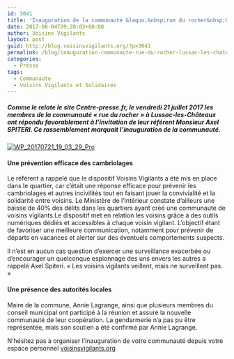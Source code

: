 ```yaml
---
id: 3041
title: 'Inauguration de la communauté &laquo;&nbsp;rue du rocher&nbsp;&raquo; à  Lussac les chateaux 86320'
date: 2017-08-04T09:28:03+00:00
author: Voisins Vigilants
layout: post
guid: http://blog.voisinsvigilants.org/?p=3041
permalink: /blog/inauguration-communaute-rue-du-rocher-lussac-les-chateaux-86320/
categories:
  - Presse  
tags:
  - Communaute
  - Voisins Vigilants et Solidaires
---
```

##### Comme le relate le site Centre-presse.fr, le vendredi 21 juillet 2017 les membres de la communauté &laquo;&nbsp;rue du rocher&nbsp;&raquo; à Lussac-les-Châteaux ont répondu favorablement à l&rsquo;invitation de leur référent Monsieur Axel SPITERI. Ce rassemblement marquait l&rsquo;inauguration de la communauté.

[<img class="aligncenter size-full wp-image-3043" src="./../../images/2017/08/WP_20170721_19_03_29_Pro-Large1.jpg" alt="WP_20170721_19_03_29_Pro" />](./../../images/2017/08/WP_20170721_19_03_29_Pro-Large1.jpg)

#### Une prévention efficace des cambriolages

Le référent a rappelé que le dispositif Voisins Vigilants a été mis en place dans le quartier, car c&rsquo;était une réponse efficace pour prévenir les cambriolages et autres incivilités tout en faisant jouer la convivialité et la solidarité entre voisins. Le Ministère de l’Intérieur constate d’ailleurs une baisse de 40% des délits dans les quartiers ayant créé une communauté de voisins vigilants.Le dispositif met en relation les voisins grâce à des outils numériques dédiés et accessibles à chaque voisin vigilant. L&rsquo;objectif étant de favoriser une meilleure communication, notamment pour prévenir de départs en vacances et alerter sur des éventuels comportements suspects.

Il n&rsquo;est en aucun cas question d&rsquo;exercer une surveillance exacerbée ou d&rsquo;encourager un quelconque espionnage des uns envers les autres a rappelé Axel Spiteri. « Les voisins vigilants veillent, mais ne surveillent pas. »

#### Une présence des autorités locales

Maire de la commune, Annie Lagrange, ainsi que plusieurs membres du conseil municipal ont participé à la réunion et assuré la nouvelle communauté de leur coopération. La gendarmerie n&rsquo;a pas pu être représentée, mais son soutien a été confirmé par Annie Lagrange.

N&rsquo;hésitez pas à organiser l&rsquo;inauguration de votre communauté depuis votre espace personnel [voisinsvigilants.org](http://voisinsvigilants.org)

&nbsp;
